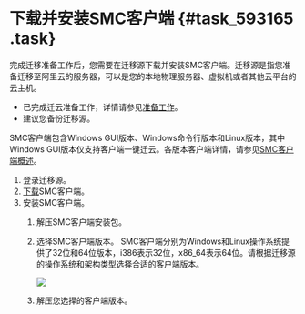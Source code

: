 # 下载并安装SMC客户端 {#task_593165 .task}

完成迁移准备工作后，您需要在迁移源下载并安装SMC客户端。迁移源是指您准备迁移至阿里云的服务器，可以是您的本地物理服务器、虚拟机或者其他云平台的云主机。

-   已完成迁云准备工作，详情请参见[准备工作](cn.zh-CN/快速入门/控制台迁移/准备工作.md#)。
-   建议您备份迁移源。

SMC客户端包含Windows GUI版本、Windows命令行版本和Linux版本，其中Windows GUI版本仅支持客户端一键迁云。各版本客户端详情，请参见[SMC客户端概述](../../../../cn.zh-CN/.md#)。

1.  登录迁移源。
2.  [下载](https://p2v-tools.oss-cn-hangzhou.aliyuncs.com/smc/Alibaba_Cloud_Migration_Tool.zip)SMC客户端。
3.  安装SMC客户端。 
    1.  解压SMC客户端安装包。
    2.  选择SMC客户端版本。 SMC客户端分别为Windows和Linux操作系统提供了32位和64位版本，i386表示32位，x86\_64表示64位。请根据迁移源的操作系统和架构类型选择合适的客户端版本。

        ![](http://static-aliyun-doc.oss-cn-hangzhou.aliyuncs.com/assets/img/236034/156041567348523_zh-CN.png)

    3.  解压您选择的客户端版本。

